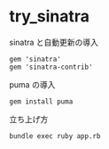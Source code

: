 # try_sinatra

sinatra と自動更新の導入

```
gem 'sinatra'
gem 'sinatra-contrib'
```

puma の導入

```
gem install puma
```

立ち上げ方

```
bundle exec ruby app.rb
```

